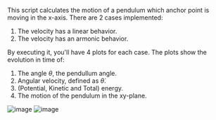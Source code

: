 This script calculates the motion of a pendulum which anchor point is moving in the x-axis. There are 2 cases implemented:

1) The velocity has a linear behavior.
2) The velocity has an armonic behavior.

By executing it, you'll have 4 plots for each case. The plots show the evolution in time of:
1) The angle $\theta$, the pendullum angle.
2) Angular velocity, defined as $\dot{\theta}$.
3) (Potential, Kinetic and Total) energy.
4) The motion of the pendulum in the xy-plane.

 ![image](https://github.com/user-attachments/assets/117a627e-06be-4a5e-98d5-d0dfb1884042)
 ![image](https://github.com/user-attachments/assets/b8e522e8-c2c6-4923-8af3-a31cab989fd3)

